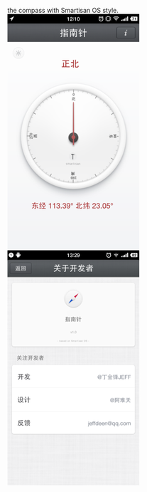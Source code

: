 the compass with Smartisan OS style.
![avatar](./b7a7c3af970e122291347dae2e4d0fef-528.png)
![avatar](./ff3f9aa806be739be4c9fa9420be40a3-528.png)
